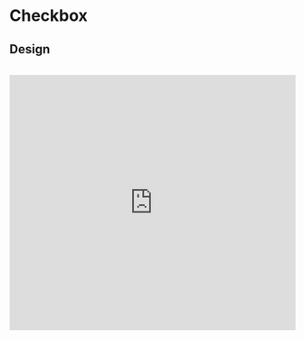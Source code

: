 # Checkbox

## Design
<iframe style="border: 1px solid rgba(0, 0, 0, 0.1); margin-top: 1rem;" width="100%" height="450" src="https://www.figma.com/embed?embed_host=share&url=https%3A%2F%2Fwww.figma.com%2Ffile%2FRaiPxWd27X1VzUE96PgLGy%2FOhMyProjects-Kit%3Fnode-id%3D111%253A23" allowfullscreen></iframe>

